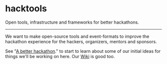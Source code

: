 hacktools
=========

Open tools, infrastructure and frameworks for better hackathons. 

---

We want to make open-source tools and event-formats to improve the hackathon experience for the hackers, organizers, mentors and sponsors. 

See "[A better hackathon](https://github.com/BetaBulls/hacktools/wiki/A-better-hackathon.)." to start to learn about some of our initial ideas for things we'll be working on here. 
Our [Wiki](https://github.com/BetaBulls/hacktools/wiki/_pages) is good too.
